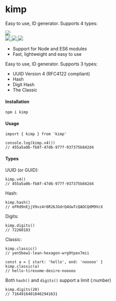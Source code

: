 # kimp  

Easy to use, ID generator. Supports 4 types:


<a href="https://www.npmjs.com/package/kimp" target="_BLANK">
<img src="https://nodei.co/npm/kimp.png"> 
</a>
<br>
<a href="https://www.npmjs.com/package/kimp" target="_BLANK">
<img src="https://img.shields.io/npm/v/kimp?label=version&color=green"> 
</a>

<a href="https://www.npmjs.com/package/kimp" target="_BLANK">
<img src="https://img.shields.io/npm/dt/kimp?color=blue"> 
</a>

<a href="https://www.npmjs.com/package/kimp" target="_BLANK">
<img src="https://img.shields.io/bundlephobia/min/kimp"> 
</a>

 - Support for Node and ES6 modules
 - Fast, lightweight and easy to use

Easy to use, ID generator. Supports 3 types:

 - UUID Version 4 (RFC4122 compliant)
 - Hash
 - Digit Hash
 - The Classic
  
#### Installation  
  
```  
npm i kimp  
```  
  
#### Usage  
  
```  
import { kimp } from 'kimp'  
  
console.log(kimp.v4())  
// 455a5a0b-fb8f-47d6-977f-937375b842d4  
```  
  
#### Types  
  
UUID (or GUID):
```    
kimp.v4()  
// 455a5a0b-fb8f-47d6-977f-937375b842d4  
```  
Hash: 
```   
kimp.hash()  
// eFRd9nEjjV9vz4r8R26JGdrQ4UwTcQADCQdM9VcX  
```
Digits:
```
kimp.digits()
// 72260183
```
Classic:
```
kimp.classic()
// yen5bew1-lean-hexagon-wrg9tpex7mii

const a = { start: 'hello', end: 'nooooo' }
kimp.classic(a)
// hello-tiresome-desire-nooooo
```

Both `hash()` and `digits()` support a limit (:number)
```
kimp.digits(20)
// 71649164018462941631
```
